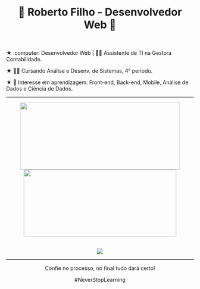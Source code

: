 <h1 align="center" display="inline">🚀 Roberto Filho - Desenvolvedor Web 🚀</h1>

<br/>
<p> ★ :computer: Desenvolvedor Web | 👩‍💻 Assistente de TI na Gestora Contabilidade. </p>
<p> ★ 👨‍🎓 Cursando Análise e Desenv. de Sistemas, 4° periodo. </p>
<p> ★ 🎯 Interesse em aprendizagem: Front-end, Back-end, Mobile, Análise de Dados e Ciência de Dados. </p>

----

<div align="center" display="inline">
  <a href="https://github.com/eurcvf">
  <img height="180em" src="https://github-readme-stats.vercel.app/api?username=eurcvf&show_icons=true&theme=holi&include_all_commits=true&hide_border=true" width="430px"/>
  <img height="180em" src="https://github-readme-stats.vercel.app/api/top-langs/?username=eurcvf&layout=compact&langs_count=8&theme=holi&hide_border=true" width="410px"/>
</div>

<br />

<p align="center">
  <a href="https://skillicons.dev">
    <img src="https://skillicons.dev/icons?i=html,css,js,sass,python" />
  </a>
</p>

----

<div align="center">
  <p>Confie no processo, no final tudo dará certo!</p>
  <p>#NeverStopLearning</p>
</div>
